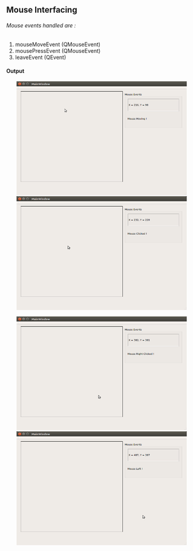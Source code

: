 ## Mouse Interfacing
###### Mouse events handled are :
1. mouseMoveEvent  (QMouseEvent)
1. mousePressEvent (QMouseEvent)
1. leaveEvent      (QEvent)

#### Output
<p align="center">
  <img src="screenshots/mouse_1.png" height = "300" width="450">
  <img src="screenshots/mouse_2.png" height = "300" width="450">
</p>
<p align="center">
  <img src="screenshots/mouse_3.png" height = "300" width="450">
  <img src="screenshots/mouse_4.png" height = "300" width="450">
</p>
  
